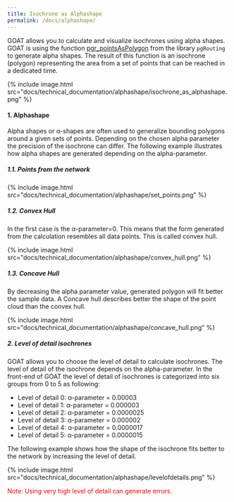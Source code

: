 ```yaml
---
title: Isochrone as Alphashape
permalink: /docs/alphashape/
---
```


GOAT allows you to calculate and visualize isochrones using alpha shapes. GOAT is using the function 
[pgr_pointsAsPolygon](https://docs.pgrouting.org/v2.0.0-alpha/src/driving_distance/doc/dd_points_as_polygon.html) from the library `pgRouting` to generate alpha shapes. The result of this function is an isochrone (polygon) representing the area from a set of points that can be reached in a dedicated time.
<td> {% include image.html src="docs/technical_documentation/alphashape/isochrone_as_alphashape.png" %} </td>

#### 1. Alphashape
Alpha shapes or α-shapes are often used to generalize bounding polygons around a given sets of points. Depending on the chosen alpha parameter the precision of the isochrone can differ. The following example illustrates how alpha shapes are generated depending on the alpha-parameter. 
##### 1.1. Points from the network
<td> {% include image.html src="docs/technical_documentation/alphashape/set_points.png" %} </td>

##### 1.2. Convex Hull 
In the first case is the α-parameter=0. This means that the form generated from the calculation resembles all data points. This is called convex hull. 
<td> {% include image.html src="docs/technical_documentation/alphashape/convex_hull.png" %} </td>

##### 1.3. Concave Hull
By decreasing the alpha parameter value, generated polygon will fit better the sample data. 
A Concave hull describes better the shape of the point cloud than the convex hull.  
<td> {% include image.html src="docs/technical_documentation/alphashape/concave_hull.png" %} </td>

##### 2. Level of detail isochrones
GOAT allows you to choose the level of detail to calculate isochrones. 
The level of detail of the isochrone depends on the alpha-parameter. In the front-end of GOAT the level of detail of isochrones is categorized into six groups from 0 to 5 as following: 
- Level of detail 0: α-parameter = 0.00003
- Level of detail 1: α-parameter = 0.000003
- Level of detail 2: α-parameter = 0.0000025
- Level of detail 3: α-parameter = 0.000002
- Level of detail 4: α-parameter = 0.0000017
- Level of detail 5: α-parameter = 0.0000015

The following example shows how the shape of the isochrone fits better to the network by increasing the level of detail.

<td> {% include image.html src="docs/technical_documentation/alphashape/levelofdetails.png" %} </td>

<span style="color:red">Note: Using very high level of detail can generate errors.</span>


